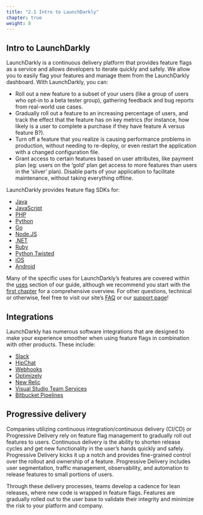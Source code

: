 ```yaml
---
title: "2.1 Intro to LaunchDarkly"
chapter: true
weight: 8
---
```


## Intro to LaunchDarkly

LaunchDarkly is a continuous delivery platform that provides feature flags as a service and allows developers to iterate quickly and safely. We allow you to easily flag your features and manage them from the LaunchDarkly dashboard. With LaunchDarkly, you can:

- Roll out a new feature to a subset of your users (like a group of users who opt-in to a beta tester group), gathering feedback and bug reports from real-world use cases.
- Gradually roll out a feature to an increasing percentage of users, and track the effect that the feature has on key metrics (for instance, how likely is a user to complete a purchase if they have feature A versus feature B?).
- Turn off a feature that you realize is causing performance problems in production, without needing to re-deploy, or even restart the application with a changed configuration file.
- Grant access to certain features based on user attributes, like payment plan (eg: users on the ‘gold’ plan get access to more features than users in the ‘silver’ plan). Disable parts of your application to facilitate maintenance, without taking everything offline.

LaunchDarkly provides feature flag SDKs for:

- [Java](http://docs.launchdarkly.com/docs/java-sdk-reference)
- [JavaScript](http://docs.launchdarkly.com/docs/js-sdk-reference)
- [PHP](http://docs.launchdarkly.com/docs/php-sdk-reference)
- [Python](http://docs.launchdarkly.com/docs/python-sdk-reference)
- [Go](http://docs.launchdarkly.com/docs/go-sdk-reference)
- [Node.JS](http://docs.launchdarkly.com/docs/node-sdk-reference)
- [.NET](http://docs.launchdarkly.com/docs/dotnet-sdk-reference)
- [Ruby](http://docs.launchdarkly.com/docs/ruby-sdk-reference)
- [Python Twisted](http://docs.launchdarkly.com/docs/python-twisted-sdk-reference)
- [iOS](http://docs.launchdarkly.com/docs/ios-sdk-reference)
- [Android](http://docs.launchdarkly.com/docs/android-sdk-reference)

Many of the specific uses for LaunchDarkly’s features are covered within the [uses](https://github.com/launchdarkly/featureflags/blob/master/2%20-%20Uses.md) section of our guide, although we recommend you start with the [first chapter](https://github.com/launchdarkly/featureflags/blob/master/1%20-%20Introduction.md) for a comprehensive overview. For other questions, technical or otherwise, feel free to visit our site’s [FAQ](https://launchdarkly.com/faq.html) or our [support page](https://support.launchdarkly.com/)!

## Integrations

LaunchDarkly has numerous software integrations that are designed to make your experience smoother when using feature flags in combination with other products. These include:

- [Slack](http://docs.launchdarkly.com/docs/slack)
- [HipChat](http://docs.launchdarkly.com/docs/hipchat)
- [Webhooks](http://docs.launchdarkly.com/docs/webhooks)
- [Optimizely](http://docs.launchdarkly.com/docs/optimizely)
- [New Relic](http://docs.launchdarkly.com/docs/newrelic)
- [Visual Studio Team Services](http://docs.launchdarkly.com/docs/visual-studio-team-services-extension)
- [Bitbucket Pipelines](http://docs.launchdarkly.com/docs/bitbucket-pipelines)

## Progressive delivery
Companies utilizing continuous integration/continuous delivery (CI/CD) or Progressive Delivery rely on feature flag management to gradually roll out features to users. Continuous delivery is the ability to shorten release cycles and get new functionality in the user’s hands quickly and safely. Progressive Delivery kicks it up a notch and provides fine-grained control over the rollout and ownership of a feature. Progressive Delivery includes user segmentation, traffic management, observability, and automation to release features to small portions of users.

Through these delivery processes, teams develop a cadence for lean releases, where new code is wrapped in feature flags. Features are gradually rolled out to the user base to validate their integrity and minimize the risk to your platform and company.

